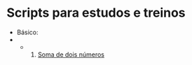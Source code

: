 # Scripts para estudos e treinos
- Básico:
- - 1. [Soma de dois números](/basico/soma_dois_numeros.js)
